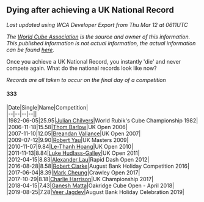 ## Dying after achieving a UK National Record 

*Last updated using WCA Developer Export from Thu Mar 12 at 0611UTC*

*The [World Cube Association](https://www.worldcubeassociation.org) is the source and owner of this information. This published information is not actual information, the actual information can be found [here](https://www.worldcubeassociation.org/results).*

Once you achieve a UK National Record, you instantly 'die' and never compete again. What do the national records look like now?

*Records are all taken to occur on the final day of a competition*

#### 333

|Date|Single|Name|Competition|  
|--|--|--|--||  
|1982-06-05|25.95|[Julian Chilvers](https://www.worldcubeassociation.org/persons/1982CHIL01)|World Rubik's Cube Championship 1982|  
|2006-11-18|15.58|[Thom Barlow](https://www.worldcubeassociation.org/persons/2006BARL01)|UK Open 2006|  
|2007-11-10|12.05|[Breandan Vallance](https://www.worldcubeassociation.org/persons/2007VALL01)|UK Open 2007|  
|2009-07-12|9.90|[Robert Yau](https://www.worldcubeassociation.org/persons/2009YAUR01)|UK Masters 2009|  
|2010-11-07|9.84|[Le-Thanh Hoang](https://www.worldcubeassociation.org/persons/2010HOAN06)|UK Open 2010|  
|2011-11-13|8.84|[Luke Hudlass-Galley](https://www.worldcubeassociation.org/persons/2010HUDL01)|UK Open 2011|  
|2012-04-15|8.83|[Alexander Lau](https://www.worldcubeassociation.org/persons/2011LAUA01)|Rapid Dash Open 2012|  
|2016-08-28|8.58|[Robert Clarke](https://www.worldcubeassociation.org/persons/2014CLAR01)|August Bank Holiday Competition 2016|  
|2017-06-04|8.39|[Mark Cheung](https://www.worldcubeassociation.org/persons/2017CHEU01)|Crawley Open 2017|  
|2017-10-29|8.18|[Charlie Harrison](https://www.worldcubeassociation.org/persons/2017HARR08)|UK Championship 2017|  
|2018-04-15|7.43|[Ganesh Matta](https://www.worldcubeassociation.org/persons/2015MATT06)|Oakridge Cube Open - April 2018|  
|2019-08-25|7.28|[Veer Jagdev](https://www.worldcubeassociation.org/persons/2018JAGD05)|August Bank Holiday Celebration 2019|  
